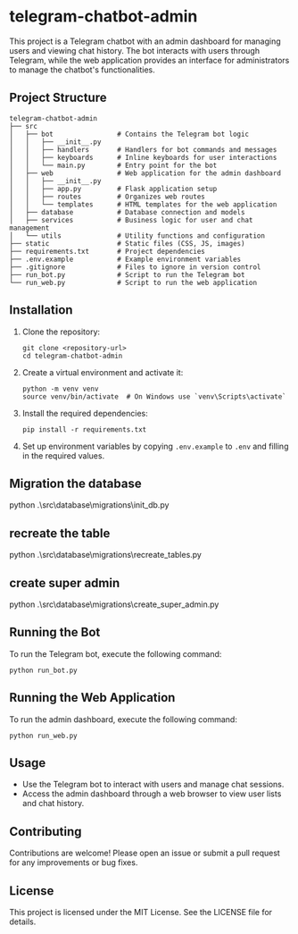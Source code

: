 # telegram-chatbot-admin

This project is a Telegram chatbot with an admin dashboard for managing users and viewing chat history. The bot interacts with users through Telegram, while the web application provides an interface for administrators to manage the chatbot's functionalities.

## Project Structure

```
telegram-chatbot-admin
├── src
│   ├── bot                # Contains the Telegram bot logic
│   │   ├── __init__.py
│   │   ├── handlers       # Handlers for bot commands and messages
│   │   ├── keyboards      # Inline keyboards for user interactions
│   │   └── main.py        # Entry point for the bot
│   ├── web                # Web application for the admin dashboard
│   │   ├── __init__.py
│   │   ├── app.py         # Flask application setup
│   │   ├── routes         # Organizes web routes
│   │   └── templates      # HTML templates for the web application
│   ├── database           # Database connection and models
│   ├── services           # Business logic for user and chat management
│   └── utils              # Utility functions and configuration
├── static                 # Static files (CSS, JS, images)
├── requirements.txt       # Project dependencies
├── .env.example           # Example environment variables
├── .gitignore             # Files to ignore in version control
├── run_bot.py             # Script to run the Telegram bot
└── run_web.py             # Script to run the web application
```

## Installation

1. Clone the repository:
   ```
   git clone <repository-url>
   cd telegram-chatbot-admin
   ```

2. Create a virtual environment and activate it:
   ```
   python -m venv venv
   source venv/bin/activate  # On Windows use `venv\Scripts\activate`
   ```

3. Install the required dependencies:
   ```
   pip install -r requirements.txt
   ```

4. Set up environment variables by copying `.env.example` to `.env` and filling in the required values.

## Migration the database
python .\src\database\migrations\init_db.py

## recreate the table
python .\src\database\migrations\recreate_tables.py
## create super admin
python .\src\database\migrations\create_super_admin.py













## Running the Bot

To run the Telegram bot, execute the following command:
```
python run_bot.py
```

## Running the Web Application

To run the admin dashboard, execute the following command:
```
python run_web.py
```

## Usage

- Use the Telegram bot to interact with users and manage chat sessions.
- Access the admin dashboard through a web browser to view user lists and chat history.

## Contributing

Contributions are welcome! Please open an issue or submit a pull request for any improvements or bug fixes.

## License

This project is licensed under the MIT License. See the LICENSE file for details.